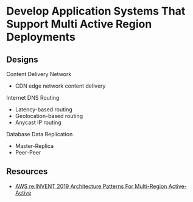 # Develop Application Systems That Support Multi Active Region Deployments

## Designs

Content Delivery Network
* CDN edge network content delivery

Internet DNS Routing
* Latency-based routing
* Geolocation-based routing
* Anycast IP routing

Database Data Replication
* Master-Replica
* Peer-Peer


## Resources

* [AWS re:INVENT 2019 Architecture Patterns For Multi-Region Active-Active](https://www.youtube.com/watch?v=3K9AzSrCmiQ)
